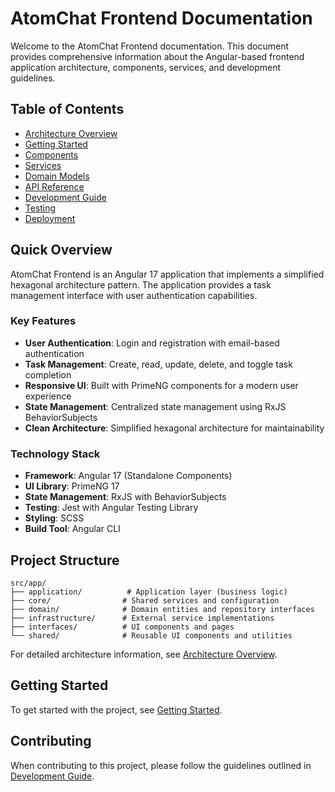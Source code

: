 # AtomChat Frontend Documentation

Welcome to the AtomChat Frontend documentation. This document provides comprehensive information about the Angular-based frontend application architecture, components, services, and development guidelines.

## Table of Contents

- [Architecture Overview](./architecture.md)
- [Getting Started](./getting-started.md)
- [Components](./components.md)
- [Services](./services.md)
- [Domain Models](./domain-models.md)
- [API Reference](./api-reference.md)
- [Development Guide](./development.md)
- [Testing](./testing.md)
- [Deployment](./deployment.md)

## Quick Overview

AtomChat Frontend is an Angular 17 application that implements a simplified hexagonal architecture pattern. The application provides a task management interface with user authentication capabilities.

### Key Features

- **User Authentication**: Login and registration with email-based authentication
- **Task Management**: Create, read, update, delete, and toggle task completion
- **Responsive UI**: Built with PrimeNG components for a modern user experience
- **State Management**: Centralized state management using RxJS BehaviorSubjects
- **Clean Architecture**: Simplified hexagonal architecture for maintainability

### Technology Stack

- **Framework**: Angular 17 (Standalone Components)
- **UI Library**: PrimeNG 17
- **State Management**: RxJS with BehaviorSubjects
- **Testing**: Jest with Angular Testing Library
- **Styling**: SCSS
- **Build Tool**: Angular CLI

## Project Structure

```
src/app/
├── application/          # Application layer (business logic)
├── core/                # Shared services and configuration
├── domain/              # Domain entities and repository interfaces
├── infrastructure/      # External service implementations
├── interfaces/          # UI components and pages
└── shared/              # Reusable UI components and utilities
```

For detailed architecture information, see [Architecture Overview](./architecture.md).

## Getting Started

To get started with the project, see [Getting Started](./getting-started.md).

## Contributing

When contributing to this project, please follow the guidelines outlined in [Development Guide](./development.md).
